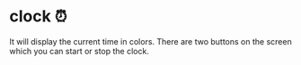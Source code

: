 # clock ⏰
It will display the current time in colors. There are two buttons on the screen which you can start or stop the clock.
